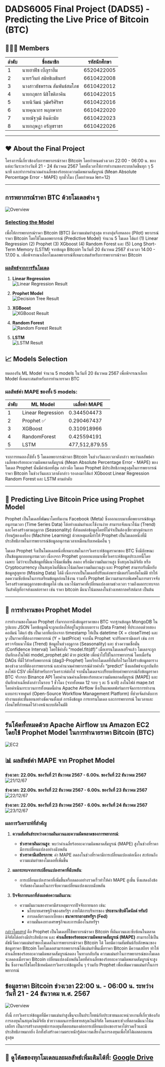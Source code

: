 # DADS6005 Final Project (DADS5) - Predicting the Live Price of Bitcoin (BTC)

## 🧑‍🤝‍🧑 Members
| ลำดับ | ชื่อสมาชิก                   | รหัสนักศึกษา   |
|-------|----------------------------|----------------|
| 1     | นายฮาฟิซ เบ็ญราฮีม        | 6520422005     |
| 2     | นายรวีนท์ สมิทธิเมธินทร์   | 6610422008     |
| 3     | นางสาวธัชพรรณ สัมพันธ์สมโภช | 6610422012   |
| 4     | นายกฤชกร นิธิโชติภาคิน     | 6610422015     |
| 5     | นายนิวัฒน์ วุฒิศรีศิริพร   | 6610422016     |
| 6     | นายคุณากร พฤกษากร         | 6610422020     |
| 7     | นายณัฐวุฒิ อินต๊ะนัย       | 6610422023     |
| 8     | นายกฤษฎา อรัญชราธร        | 6610422026     |

---
## ❤️ About the Final Project

โครงการนี้เกี่ยวข้องกับการพยากรณ์ราคา Bitcoin โดยกำหนดช่วงเวลา 22:00 - 06:00 น. ของแต่ละวันระหว่างวันที่ 21 - 24 ธันวาคม 2567 โดยตั้งเวลาให้การทำงานของระบบเกิดขึ้นทุก ๆ 5 นาที และทำการคำนวณค่าเฉลี่ยของร้อยละความผิดพลาดสัมบูรณ์ (Mean Absolute Percentage Error - MAPE) ทุกชั่วโมง (โดยกำหนด len=12)

---
## การพยากรณ์ราคา BTC ด้วยโมเดลต่าง ๆ
![Overview](https://drive.google.com/uc?id=1f9ldfmz2gUWrgVchHNrQ8q9-hw-44iEN)

### <ins>  Selecting the Model </ins>
เพื่อให้การพยากรณ์ราคา Bitcoin (BTC) มีความแม่นยำสูงสุด ทางกลุ่มจึงทดลอง  (Pilot) พยากรณ์ราคา Bitcoin โดยใช้โมเดลพยากรณ์ (Predictive Model) จำนวน 5 โมเดล ได้แก่ (1) Linear Regression (2) Prophet (3) XGboost (4) Random Forest และ (5) Long Short-Term Memory (LSTM) จากข้อมูล Bitcoin ในวันที่ 20 ธันวาคม 2567 ช่วงเวลา 14.00 - 17.00 น. เพื่อพิจารณาเลือกโมเดลพยากรณ์ที่เหมาะสมสำหรับการพยากรณ์ราคา Bitcoin 

### <ins> ผลลัพธ์จากการรันโมเดล </ins>

1. **Linear Regression**  
   ![Linear Regression Result](https://drive.google.com/uc?id=1WaCaEiWSx5lahe--ZyHhfEW_5bw8VsHe)

2. **Prophet Model**  
   ![Decision Tree Result](https://drive.google.com/uc?id=1kLjx5wbf_SUw4tbYBS8OBgWtTh4c3QCY)

3. **XGBoost**  
   ![XGBoost Result](https://drive.google.com/uc?id=19qIAhTvp-4uQpVqjRoJsURy0oZP5EtQ7)

4. **Random Forest**  
   ![Random Forest Result](https://drive.google.com/uc?id=1AeYVEQ01OekuTwwJMK6gCRJz5mgrxuI6)

5. **LSTM**  
   ![LSTM Result](https://drive.google.com/uc?id=1ZlicYoEMlmfCIOELqmDPbtKtgU3L2NB2)


## 📈 Models Selection
ทดลองรัน ML Model จำนวน 5 models ในวันที่ 20 ธันวาคม 2567 เพื่อพิจารณาเลือก Model ที่เหมาะสมสำหรับการทำนายราคา BTC

### ผลลัพธ์ค่า MAPE ของทั้ง 5 models:
| ลำดับ | ML Model             | เฉลี่ยค่า MAPE       |
|-------|----------------------|--------------------|
| 1     | Linear Regression    | 0.344504473       |
| 2     | Prophet ✅            | 0.290467437       |
| 3     | XGBoost              | 0.310918966       |
| 4     | RandomForest         | 0.425594191       |
| 5     | LSTM                 | 477,512,879.55    |

จากการทดลองใช้ทั้ง 5 โมเดลพยากรณ์ราคา Bitcoin ในช่วงวันและเวลาดังกล่าว พบว่าผลลัพธ์ค่าเฉลี่ยของร้อยละความผิดพลาดสัมบูรณ์ (Mean Absolute Percentage Error - MAPE) ของโมเดล Prophet นั้นมีค่าน้อยที่สุด กล่าวคือ โมเดล Prophet มีประสิทธิภาพสูงสุดในการพยากรณ์ราคา Bitcoin ในช่วงวันและเวลาดังกล่าว รองลงมาได้แก่ XGboost Linear Regression Random Forest และ LSTM ตามลำดับ

---

## 🌟 Predicting Live Bitcoin Price using Prophet Model 

Prophet เป็นโมเดลที่พัฒนาโดยทีมงาน Facebook (Meta) ซึ่งออกแบบมาเพื่อพยากรณ์ข้อมูลอนุกรมเวลา (Time Series Data) ได้อย่างแม่นยำและใช้งานง่าย สามารถจับแนวโน้ม (Trend) และโครงสร้างตามฤดูกาล (Seasonality) ที่ส่งผลต่อข้อมูลโดยที่ไม่จำเป็นต้องเชี่ยวชาญด้านการเรียนรู้ของเครื่อง (Machine Learning) ด้วยเหตุผลนี้ทำให้ Prophet เป็นโมเดลหนึ่งที่มีประสิทธิภาพในการพยากรณ์ข้อมูลอนุกรมเวลาเหมือนกับเทคนิคอื่น ๆ

โมเดล Prophet จึงเป็นโมลเดลหนึ่งที่เหมาะสมในการวิเคราะห์ข้อมูลราคาของ BTC ซึ่งมีลักษณะเป็นข้อมูลแบบอนุกรมเวลา เนื่องจาก Prophet ถูกออกแบบมาเพื่อวิเคราะห์ข้อมูลประเภทนี้โดยเฉพาะ ไม่ว่าจะเป็นข้อมูลที่มีแนวโน้มเพิ่มขึ้น ลดลง หรือมีความผันผวนสูง ซึ่งสกุลเงินดิจิทัล หรือ Cryptocurrency เป็นสกุลเงินที่มีแนวโน้มเกิดความผันผวนสูง และ Prophet สามารถรับมือกับข้อมูลสูญหาย (Missing Data) ได้ดี เนื่องจากเป็นโมเดลที่ปรับแต่งพารามิเตอร์โดยอัตโนมัติ ทำให้ลดความซับซ้อนในการเตรียมข้อมูลก่อนใช้งาน รวมทั้ง Prophet มีความสามารถพิเศษในการตรวจจับโครงสร้างตามฤดูกาลของข้อมูลได้ เช่น แนวโน้มราคาที่เปลี่ยนแปลงตามช่วงเวลา รวมถึงผลกระทบจากวันสำคัญที่อาจส่งผลต่อราคา เช่น ราคา bitcoin มีแนวโน้มลดลงในช่วงเทศกาลคริสต์มาส เป็นต้น


---

## 🔮 การทำงานของ Prophet Model

การทำงานของโมเดล Prophet เริ่มจากการดึงข้อมูลราคาของ BTC จากฐานข้อมูล MongoDB ในรูปแบบ JSON โดยข้อมูลนี้จะถูกแปลงให้อยู่ในรูปแบบตาราง (Data Frame) ที่ประกอบด้วยสองคอลัมน์ ได้แก่ ds เป็นเวลาที่แปลงจาก timestamp ให้เป็น datetime (X = closeTime) และ y เป็นราคาที่ต้องการพยากรณ์ (Y = lastPrice) จากนั้น Prophet จะปรับพารามิเตอร์ เช่น การตรวจจับแนวโน้ม (Trend) ข้อมูลในช่วงฤดูกาล (Seasonality) และ ช่วงความเชื่อมั่น (Confidence Interval) โดยใช้คำสั่ง “model.fit(df)” เมื่อเทรนโมเดลเสร็จแล้ว โมเดลจะถูกบันทึกลงในไฟล์ model_prophet.pkl ด้วย pickle เพื่อนำไปใช้ในการพยากรณ์  โดยเมื่อรัน DAGs ที่มีไว้สำหรับพยากรณ์ (dag3-Prophet) โดยเรียกโมเดลที่บันทึกไว้มาใช้สร้างข้อมูลตารางของช่วงเวลาที่ต้องการพยากรณ์ และคำนวณค่าพยากรณ์ด้วยคำสั่ง “predict” ซึ่งผลลัพธ์จะถูกบันทึกลงไฟล์ CSV เพื่อใช้สำหรับการวิเคราะห์ต่อไป จากนั้นโมเดลจะเปรียบเทียบค่าพยากรณ์กับข้อมูลราคา BTC จริงจาก Binance API โดยคำนวณค่าเฉลี่ยของร้อยละความผิดพลาดสัมบูรณ์ (MAPE) และบันทึกค่าเฉลี่ยดังกล่าวในรอบ 1 ชั่วโมง (จากทั้งหมด 12 รอบ ๆ ละ 5 นาที) ลงในไฟล์ mape.txt โดยดำเนินกระบวนการทั้งหมดนี้ผ่าน Apache Airflow ซึ่งเป็นแพลตฟอร์มการจัดการการทำงานแบบกระจายศูนย์ (Open-Source Workflow Management Platform) ที่ช่วยจัดลำดับการทำงานแต่ละขั้นตอนอย่างชัดเจนตั้งแต่ การดึงข้อมูล การเทรนโมเดล และการพยากรณ์ ในเวลาและเงื่อนไขที่กำหนดไว้ล่วงหน้าแบบอัตโนมัติ

---
## รันโค้ดทั้งหมดด้วย Apache Airflow บน Amazon EC2 โดยใช้ Prophet Model ในการทำนายราคา Bitcoin (BTC)
![EC2](https://drive.google.com/uc?id=1dMTXIcNaa914zBxZm_qTu7C-je5MIzmd)


## 📊 ผลลัพธ์ค่า MAPE จาก Prophet Model

**ช่วงเวลา: 22.00น. ของวันที่ 21 ธันวาคม 2567 - 6.00น. ของวันที่ 22 ธันวาคม 2567**  
   ![21/12/67](https://drive.google.com/uc?id=1y-LmiSZlzC6S0aPdDUq3r_kTQRXAV0jh)

**ช่วงเวลา: 22.00น. ของวันที่ 22 ธันวาคม 2567 - 6.00น. ของวันที่ 23 ธันวาคม 2567**  
   ![22/12/67](https://drive.google.com/uc?id=1up1v7taT9rSKYBhyaI9GpyfLnOsaMrp8)

**ช่วงเวลา: 22.00น. ของวันที่ 23 ธันวาคม 2567 - 6.00น. ของวันที่ 24 ธันวาคม 2567**  
   ![23/12/67](https://drive.google.com/uc?id=19RU94p3jKaBHfF9Agtq_dBbwxN9sNF-s)

### ผลการวิเคราะห์ที่สำคัญ

1. **ความสัมพันธ์ระหว่างความผันผวนและความผิดพลาดของการพยากรณ์**:
   - **ช่วงราคาผันผวนสูง**: พบว่าค่าเฉลี่ยร้อยละความผิดพลาดสัมบูรณ์ (MAPE) สูงในช่วงที่ราคามีการเปลี่ยนแปลงอย่างฉับพลัน
   - **ช่วงราคามีเสถียรภาพ**: ค่า MAPE ลดลงในช่วงที่ราคามีการเปลี่ยนแปลงต่อเนื่อง สะท้อนถึงความแม่นยำของโมเดลที่เพิ่มขึ้น

2. **ผลกระทบจากการเปลี่ยนแปลงราคาที่ฉับพลัน**:
   - การเปลี่ยนแปลงราคาที่เพิ่มขึ้นหรือลดลงอย่างรวดเร็วทำให้ค่า MAPE สูงขึ้น ซึ่งแสดงถึงข้อจำกัดของโมเดลในการจับความเปลี่ยนแปลงแบบฉับพลัน

3. **ปัจจัยภายนอกที่ส่งผลต่อความผันผวน**:
   - ความผันผวนของราคามีสาเหตุมาจากปัจจัยภายนอก เช่น:
     - นโยบายเศรษฐกิจของสหรัฐฯ ภายใต้การบริหารของ **ประธานาธิบดีโดนัลด์ ทรัมป์**
     - การลดอัตราดอกเบี้ยของ **ธนาคารกลางสหรัฐฯ (Fed)**
     - ความมั่นคงทางเศรษฐกิจและการเมืองในสหรัฐฯ
    
<ins> กล่าวโดยสรุป</ins> คือ Prophet เป็นโมเดลที่ใช้พยากรณ์ราคา Bitcoin ที่ผันผวนและซับซ้อนในตลาดดิจิทัลได้อย่างมีประสิทธิภาพ และ **ค่าเฉลี่ยของร้อยละความผิดพลาดสัมบูรณ์ (MAPE)** สามารถใช้เป็นดัชนีวัดความแม่นยำของโมเดลในการพยากรณ์ราคา Bitcoin ได้ โดยมีความสัมพันธ์กับลักษณะของข้อมูลราคา Bitcoin โดยโมเดลสามารถพยากรณ์ได้แม่นยำขึ้นเมื่อราคา Bitcoin มีความเสถียร ทำให้ค่าเฉลี่ยของร้อยละความผิดพลาดสัมบูรณ์ลดลง ในทางกลับกัน ความแม่นยำในการพยากรณ์ของโมเดลจะลดลงเมื่อราคา Bitcoin เปลี่ยนแปลงฉับพลันโดยที่ค่าเฉลี่ยของร้อยละความผิดพลาดสัมบูรณ์จะสูงขึ้น ซึ่งอาจแก้ไขโดยใช้เทคนิคการวิเคราะห์ข้อมูลอื่น ๆ ร่วมกับ Prophet เพื่อเพิ่มความแม่นยำในการพยากรณ์ 

## ข้อมูลราคา Bitcoin ช่วงเวลา 22:00 น. - 06:00 น. ระหว่างวันที่ 21 - 24 ธันวาคม พ.ศ. 2567
![Overview](https://drive.google.com/uc?id=1oWz3KGCbxEzxho9VB_2PncsK-0C7sxay)

ทั้งนี้ การวิเคราะห์ข้อมูลที่มีความแม่นยำสูงขึ้นจะเป็นประโยชน์กับประชาชนและหน่วยงานที่เกี่ยวข้องกับการลงทุนในสกุลเงินดิจิทัล ช่วยวางแผนการซื้อขายสกุลเงินดิจิทัล โดยเฉพาะช่วงที่ตลาดมีแนวโน้มเสถียร เป็นการสร้างกลยุทธ์การลงทุนที่ตอบสนองต่อการเปลี่ยนแปลงของราคาได้รวดเร็วและมีประสิทธิภาพมากยิ่ง อีกทั้งยังสร้างความตระหนักรู้ต่อความเสี่ยงในการลงทุนเพื่อให้ได้ผลตอบแทนสูงสุด

---
**🔗 ดูโค้ดของทุกโมเดลและผลลัพธ์เพิ่มเติมได้ที่:** [Google Drive](https://drive.google.com/drive/folders/1bSWRsJju8P64TNbWimIEthTEEHGv72Mj?usp=sharing )
---
